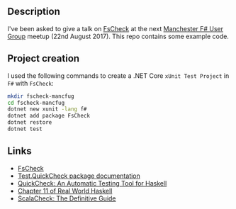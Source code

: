 ## Description

I've been asked to give a talk on [FsCheck](https://fscheck.github.io/FsCheck/) at the next [Manchester F# User Group](https://www.meetup.com/Manchester-F-User-Group/) meetup (22nd August 2017). This repo contains some example code.

## Project creation

I used the following commands to create a .NET Core `xUnit Test Project` in `F#` with `FsCheck`:

```sh
mkdir fscheck-mancfug
cd fscheck-mancfug
dotnet new xunit -lang f#
dotnet add package FsCheck
dotnet restore
dotnet test
```

## Links

* [FsCheck](https://fscheck.github.io/FsCheck/)
* [Test.QuickCheck package documentation](https://hackage.haskell.org/package/QuickCheck-2.10.0.1/docs/Test-QuickCheck.html)
* [QuickCheck: An Automatic Testing Tool for Haskell](http://www.cse.chalmers.se/~rjmh/QuickCheck/manual.html)
* [Chapter 11 of Real World Haskell](http://book.realworldhaskell.org/read/testing-and-quality-assurance.html)
* [ScalaCheck: The Definitive Guide](http://booksites.artima.com/scalacheck)
